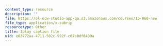 ```yaml
---
content_type: resource
description: ''
file: https://ol-ocw-studio-app-qa.s3.amazonaws.com/courses/15-960-new-executive-thinking-social-impact-technology-projects-fall-2017-spring-2018/e63772aa4711502c992fc07e0df8409a_HaySEpWEsdU.vtt
file_type: application/x-subrip
resourcetype: Other
title: 3play caption file
uid: e63772aa-4711-502c-992f-c07e0df8409a
---
```

